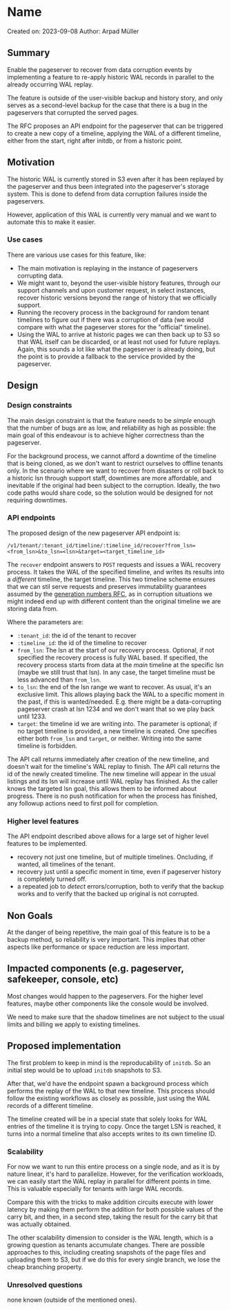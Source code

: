 # Name

Created on: 2023-09-08
Author: Arpad Müller

## Summary

Enable the pageserver to recover from data corruption events by implementing
a feature to re-apply historic WAL records in parallel to the already occurring
WAL replay.

The feature is outside of the user-visible backup and history story, and only
serves as a second-level backup for the case that there is a bug in the
pageservers that corrupted the served pages.

The RFC proposes an API endpoint for the pageserver that can be triggered
to create a new copy of a timeline, applying the WAL of a different
timeline, either from the start, right after initdb, or from a historic point.

## Motivation

The historic WAL is currently stored in S3 even after it has been replayed by
the pageserver and thus been integrated into the pageserver's storage system.
This is done to defend from data corruption failures inside the pageservers.

However, application of this WAL is currently very manual and we want to
automate this to make it easier.

### Use cases

There are various use cases for this feature, like:

* The main motivation is replaying in the instance of pageservers corrupting
  data.
* We might want to, beyond the user-visible history features, through our
  support channels and upon customer request, in select instances, recover
  historic versions beyond the range of history that we officially support.
* Running the recovery process in the background for random tenant timelines
  to figure out if there was a corruption of data (we would compare with what
  the pageserver stores for the "official" timeline).
* Using the WAL to arrive at historic pages we can then back up to S3 so that
  WAL itself can be discarded, or at least not used for future replays.
  Again, this sounds a lot like what the pageserver is already doing, but the
  point is to provide a fallback to the service provided by the pageserver.

## Design

### Design constraints

The main design constraint is that the feature needs to be *simple* enough that
the number of bugs are as low, and reliability as high as possible: the main
goal of this endeavour is to achieve higher correctness than the pageserver.

For the background process, we cannot afford a downtime of the timeline that is
being cloned, as we don't want to restrict ourselves to offline tenants only.
In the scenario where we want to recover from disasters or roll back to a
historic lsn through support staff, downtimes are more affordable, and
inevitable if the original had been subject to the corruption. Ideally, the
two code paths would share code, so the solution would be designed for not
requiring downtimes.

### API endpoints

The proposed design of the new pageserver API endpoint is:

```
/v1/tenant/:tenant_id/timeline/:timeline_id/recover?from_lsn=<from_lsn>&to_lsn=<lsn>&target=<target_timeline_id>
```

The `recover` endpoint answers to `POST` requests and issues a WAL recovery
process. It takes the WAL of the specified timeline, and writes its results
into a *different* timeline, the target timeline. This two timeline scheme
ensures that we can stil serve requests and preserves immutability guarantees
assumed by the [generation numbers RFC], as in corruption situations we might
indeed end up with different content than the original timeline we are storing
data from.

Where the parameters are:

* `:tenant_id`: the id of the tenant to recover
* `:timeline_id`: the id of the timeline to recover
* `from_lsn`: The lsn at the start of our recovery process.
  Optional, if not specified the recovery process is fully WAL based.
  If specified, the recovery process starts from data at the *main* timeline
  at the specific lsn (maybe we still trust that lsn). In any case, the target
  timeline must be less advanced than `from_lsn`.
* `to_lsn`: the end of the lsn range we want to recover. As usual, it's an
  exclusive limit. This allows playing back the WAL to a specific moment in the
  past, if this is wanted/needed. E.g. there might be a data-corrupting
  pageserver crash at lsn 1234 and we don't want that so we play back until
  1233.
* `target`: the timeline id we are writing into. The parameter is optional;
  if no target timeline is provided, a new timeline is created.
  One specifies either both `from_lsn` and `target`, or neither.
  Writing into the same timeline is forbidden.

The API call returns immediately after creation of the new timeline, and
doesn't wait for the timeline's WAL replay to finish. The API call returns
the id of the newly created timeline. The new timeline will appear in the
usual listings and its lsn will increase until WAL replay has finished.
As the caller knows the targeted lsn goal, this allows them to be informed
about progress. There is no push notification for when the process has
finished, any followup actions need to first poll for completion.

[generation numbers RFC]: https://github.com/neondatabase/neon/pull/4919

### Higher level features

The API endpoint described above allows for a large set of higher level
features to be implemented.

* recovery not just one timeline, but of multiple timelines. Oncluding, if
  wanted, all timelines of the tenant.
* recovery just until a specific moment in time, even if pageserver history is
  completely turned off.
* a repeated job to *detect* errors/corruption, both to verify that the backup
  works and to verify that the backed up original is not corrupted.

## Non Goals

At the danger of being repetitive, the main goal of this feature is to be a
backup method, so reliability is very important. This implies that other
aspects like performance or space reduction are less important.

## Impacted components (e.g. pageserver, safekeeper, console, etc)

Most changes would happen to the pageservers.
For the higher level features, maybe other components like the console would
be involved.

We need to make sure that the shadow timelines are not subject to the usual
limits and billing we apply to existing timelines.

## Proposed implementation

The first problem to keep in mind is the reproducability of `initdb`.
So an initial step would be to upload `initdb` snapshots to S3.

After that, we'd have the endpoint spawn a background process which
performs the replay of the WAL to that new timeline. This process should
follow the existing workflows as closely as possible, just using the
WAL records of a different timeline.

The timeline created will be in a special state that solely looks for WAL
entries of the timeline it is trying to copy. Once the target LSN is reached,
it turns into a normal timeline that also accepts writes to its own
timeline ID.

### Scalability

For now we want to run this entire process on a single node, and as
it is by nature linear, it's hard to parallelize. However, for the
verification workloads, we can easily start the WAL replay in parallel
for different points in time. This is valuable especially for tenants
with large WAL records.

Compare this with the tricks to make addition circuits execute with
lower latency by making them perform the addition for both possible
values of the carry bit, and then, in a second step, taking the
result for the carry bit that was actually obtained.

The other scalability dimension to consider is the WAL length, which
is a growing question as tenants accumulate changes. There are
possible approaches to this, including creating snapshots of the
page files and uploading them to S3, but if we do this for every single
branch, we lose the cheap branching property.

### Unresolved questions

none known (outside of the mentioned ones).
